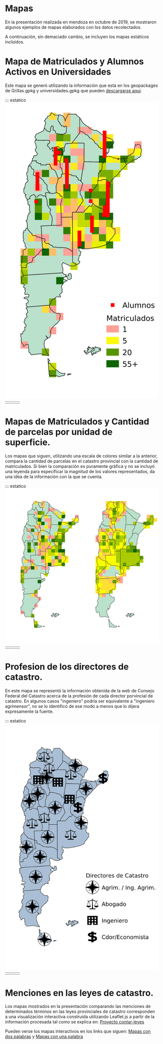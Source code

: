 # Mapas

En la presentación realizada en mendoza en octubre de 2019, se mostraron algunos ejemplos de mapas elaborados con los datos recolectados.

A continuación, sin demaciado cambio, se incluyen los mapas estáticos incluidos.

# Mapa de Matriculados y Alumnos Activos en Universidades

Este mapa se generó utilizando la información que está en los geopackages de Grillas.gpkg y universidades.gpkg que pueden [descargarse aquí](https://github.com/jjclavijo/fedagrim/tree/data/gpkg).

::: estatico
![Matriculados y Alumnos](img/Matriculados-Univ.png)
::::::::::::


# Mapas de Matriculados y Cantidad de parcelas por unidad de superficie.

Los mapas que siguen, utilizando una escala de colores similar a la anterior, compara la cantidad de parcelas en el catastro provincial con la cantidad de matriculados. Si bien la comparación es puramente gráfica y no se incluyó una leyenda para especificar la magnitud de los valores representados, da una idea de la información con la que se cuenta.

::: estatico
![Matriculados y Parcelas](img/mat+parc.png)
::::::::::::


# Profesion de los directores de catastro.

En este mapa se representó la información obtenida de la web de Consejo Federal del Catastro acerca de la profesión de cada director porvincial de catastro. En algunos casos "ingeniero" podría ser equivalente a "ingeniero agrimensor", no se lo identificó de ese modo a menos que lo dijera expresamente la fuente.


::: estatico
![Directores de Catastro](img/Profesiones.png)
::::::::::::


# Menciones en las leyes de catastro.

Los mapas mostrados en la presentación comparando las menciones de determinados términos en las leyes provinciales de catastro corresponden a una visualización interactiva construida utilizando Leaflet.js a partir de la información procesada tal como se explica en: [Proyecto contar-leyes](https://github.com/jjclavijo/contar-leyes#an%C3%A1lisis-de-leyes-de-catastro-por-conteo-de-palabras)

Pueden verse los mapas interactivos en los links que siguen: [Mapas con dos palabras](./lftest.html) y [Mapas con una palabra](./lftest1.html)
